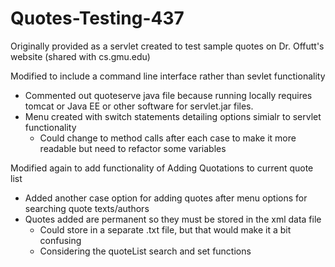 # Quotes-Testing-437
Originally provided as a servlet created to test sample quotes on Dr. Offutt's website (shared with cs.gmu.edu)

Modified to include a command line interface rather than sevlet functionality
- Commented out quoteserve java file because running locally requires tomcat or Java EE or other software for servlet.jar files.
- Menu created with switch statements detailing options simialr to servlet functionality
     - Could change to method calls after each case to make it more readable but need to refactor some variables

Modified again to add functionality of Adding Quotations to current quote list
- Added another case option for adding quotes after menu options for searching quote texts/authors
- Quotes added are permanent so they must be stored in the xml data file
  - Could store in a separate .txt file, but that would make it a bit confusing
  - Considering the quoteList search and set functions
  
